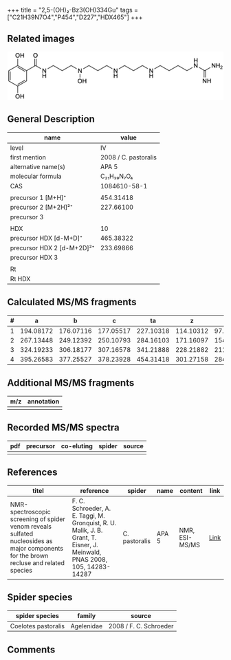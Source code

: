 +++
title = "2,5-(OH)₂-Bz3(OH)334Gu"
tags = ["C21H39N7O4","P454","D227","HDX465"]
+++

## Related images

![](/img/2-5-OH2-Bz3(OH)334Gu.png)

## General Description

| name                       | value                |
|----------------------------|----------------------|
| level                      | IV                   |
| first mention              | 2008 / C. pastoralis |
| alternative name(s)        | APA 5                |
| molecular formula          | C₂₁H₃₉N₇O₄           |
| CAS                        | 1084610-58-1         |
|                            |                      |
| precursor 1 [M+H]⁺         | 454.31418            |
| precursor 2 [M+2H]²⁺       | 227.66100            |
| precursor 3                |                      |
|                            |                      |
| HDX                        | 10                   |
| precursor HDX   [d-M+D]⁺   | 465.38322            |
| precursor HDX 2 [d-M+2D]²⁺ | 233.69866            |
| precursor HDX 3            |                      |
|                            |                      |
| Rt                         |                      |
| Rt HDX                     |                      |

## Calculated MS/MS fragments

| # | a         | b         | c         | ta        | z         | y         | tz        |
|---|-----------|-----------|-----------|-----------|-----------|-----------|-----------|
| 1 | 194.08172 | 176.07116 | 177.05517 | 227.10318 | 114.10312 | 97.07657  | 131.12967 |
| 2 | 267.13448 | 249.12392 | 250.10793 | 284.16103 | 171.16097 | 154.13442 | 188.18752 |
| 3 | 324.19233 | 306.18177 | 307.16578 | 341.21888 | 228.21882 | 211.19227 | 261.24028 |
| 4 | 395.26583 | 377.25527 | 378.23928 | 454.31418 | 301.27158 | 284.24503 | 318.29813 |

## Additional MS/MS fragments

| m/z       | annotation |
|-----------|------------|
|           |            |

## Recorded MS/MS spectra

| pdf | precursor | co-eluting | spider    | source                              |
|-----|-----------|------------|-----------|-------------------------------------|
|     |           |            |           |                                     |

## References

| titel     | reference   | spider    | name   | content  | link |
|-----------|-------------|-----------|--------|----------|-----|
| NMR-spectroscopic screening of spider venom reveals sulfated nucleosides as major components for the brown recluse and related species| F. C. Schroeder, A. E. Taggi, M. Gronquist, R. U. Malik, J. B. Grant, T. Eisner, J. Meinwald, PNAS 2008, 105, 14283-14287 | C.  pastoralis | APA 5 | NMR, ESI-MS/MS | [Link](https://www.pnas.org/content/105/38/14283.abstract) |

## Spider species

| spider species      | family     | source                 |
|---------------------|------------|------------------------|
| Coelotes pastoralis | Agelenidae | 2008 / F. C. Schroeder |

## Comments